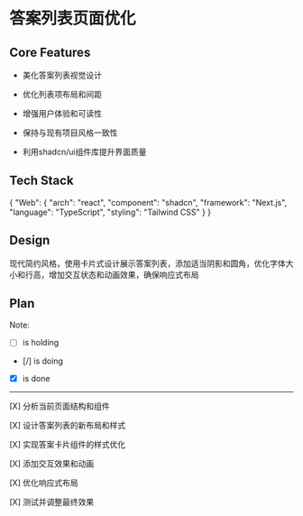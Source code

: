 # 答案列表页面优化

## Core Features

- 美化答案列表视觉设计

- 优化列表项布局和间距

- 增强用户体验和可读性

- 保持与现有项目风格一致性

- 利用shadcn/ui组件库提升界面质量

## Tech Stack

{
  "Web": {
    "arch": "react",
    "component": "shadcn",
    "framework": "Next.js",
    "language": "TypeScript",
    "styling": "Tailwind CSS"
  }
}

## Design

现代简约风格，使用卡片式设计展示答案列表，添加适当阴影和圆角，优化字体大小和行高，增加交互状态和动画效果，确保响应式布局

## Plan

Note: 

- [ ] is holding
- [/] is doing
- [X] is done

---

[X] 分析当前页面结构和组件

[X] 设计答案列表的新布局和样式

[X] 实现答案卡片组件的样式优化

[X] 添加交互效果和动画

[X] 优化响应式布局

[X] 测试并调整最终效果
